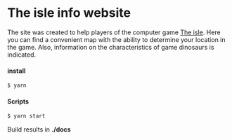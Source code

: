 # The isle info website

The site was created to help players of the computer game [The isle](https://store.steampowered.com/app/376210/The_Isle/). Here you can find a convenient map with the ability to determine your location in the game. Also, information on the characteristics of game dinosaurs is indicated.

#### install

```sh
$ yarn
```

#### Scripts

```sh
$ yarn start
```

Build results in **./docs**
